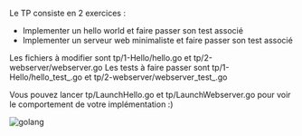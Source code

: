 Le TP consiste en 2 exercices :
* Implementer un hello world et faire passer son test associé
* Implementer un serveur web minimaliste et faire passer son test associé

Les fichiers à modifier sont tp/1-Hello/hello.go et tp/2-webserver/webserver.go
Les tests à faire passer sont tp/1-Hello/hello_test_.go et tp/2-webserver/webserver_test_.go

Vous pouvez lancer tp/LaunchHello.go et tp/LaunchWebserver.go pour voir le comportement de votre implémentation :)

![golang](https://camo.githubusercontent.com/98ed65187a84ecf897273d9fa18118ce45845057/68747470733a2f2f7261772e6769746875622e636f6d2f676f6c616e672d73616d706c65732f676f706865722d766563746f722f6d61737465722f676f706865722e706e67)
